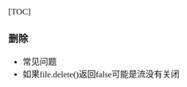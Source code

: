 <span  style="font-family: Simsun,serif; font-size: 17px; ">

[TOC]

### 删除

- 常见问题
- 如果file.delete()返回false可能是流没有关闭

</span>